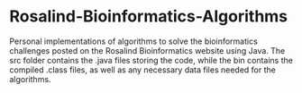 # Rosalind-Bioinformatics-Algorithms
Personal implementations of algorithms to solve the bioinformatics challenges posted on the Rosalind Bioinformatics website using Java. The src folder contains the .java files storing the code, while the bin contains the compiled .class files, as well as any necessary data files needed for the algorithms.  
